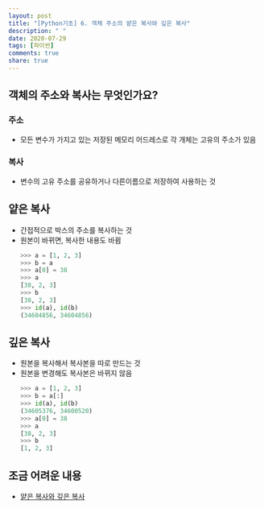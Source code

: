 ```yaml
---
layout: post
title: "[Python기초] 6. 객체 주소의 얕은 복사와 깊은 복사"
description: " "
date: 2020-07-29
tags: [파이썬]
comments: true
share: true
---
```



## 객체의 주소와 복사는 무엇인가요?

### 주소
  - 모든 변수가 가지고 있는 저장된 메모리 어드레스로 각 개체는 고유의 주소가 있음

### 복사
  - 변수의 고유 주소를 공유하거나 다른이름으로 저장하여 사용하는 것

## 얕은 복사
  - 간접적으로 박스의 주소를 복사하는 것
  - 원본이 바뀌면, 복사한 내용도 바뀜
    ```python
    >>> a = [1, 2, 3]
    >>> b = a
    >>> a[0] = 38
    >>> a
    [38, 2, 3]
    >>> b
    [38, 2, 3]
    >>> id(a), id(b)
    (34604856, 34604856)
    ```

## 깊은 복사
  - 원본을 복사해서 복사본을 따로 만드는 것
  - 원본을 변경해도 복사본은 바뀌지 않음
    ```python
    >>> a = [1, 2, 3]
    >>> b = a[:]
    >>> id(a), id(b)
    (34605376, 34600520)
    >>> a[0] = 38
    >>> a
    [38, 2, 3]
    >>> b
    [1, 2, 3]
    ```

## 조금 어려운 내용
  - [얕은 복사와 깊은 복사]

[얕은 복사와 깊은 복사]: https://wikidocs.net/16038